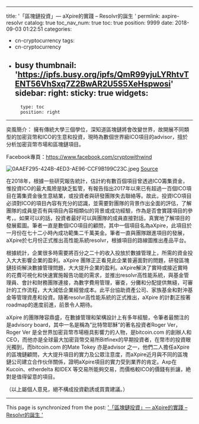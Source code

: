 
---
title: '「區塊鏈投資」— aXpire的實踐 – Resolvr的誕生  '
permlink: axpire-resolvr
catalog: true
toc_nav_num: true
toc: true
position: 9999
date: 2018-09-03 01:22:51
categories:
- cn-cryptocurrency
tags:
- cn-cryptocurrency
- busy
thumbnail: 'https://ipfs.busy.org/ipfs/QmR99yjuLYRhtvTENT56VhSxq7Z2BwAR2U5S5XeHspwosi'
sidebar:
    right:
        sticky: true
widgets:
    -
        type: toc
        position: right
---




 
奕風簡介：
擁有傳統大學三個學位，深知道區塊鏈將會改變世界，故開展不同類型的加密貨幣和ICO的生意和投資，現時為數個世界級ICO項目的advisor，擅於分析加密貨幣市場和區塊鏈項目。

Facebook專頁：https://www.facebook.com/cryptowithwind
 
 


![0AAEF295-424B-4ED3-AE96-CCF9B199C23C.jpeg](https://ipfs.busy.org/ipfs/QmR99yjuLYRhtvTENT56VhSxq7Z2BwAR2U5S5XeHspwosi)
[Source](https://bitcoinexchangeguide.com/axpire-axp/)

在2018年，根據一些研究報告統計，估計約有數百個項目曾透過ICO籌集資金，惟投資ICO的最大風險是缺乏監管，有報告指出2017年以來已有超過一百個ICO項目在籌集資金後生意結業，或投資者與研發團隊失去聯絡等。故此，投資ICO項目必須對ICO的項目內容有充分的認識，並需要對團隊的背景作出全面的評估，了解團隊的成員是否有與項目內容相類似的背景或成功經驗，作為是否會實踐項目的參考，。如果可以的話，投資者最好可以與團隊的成員直接對話，真實地了解項目的發展藍圖。筆者一直是數個ICO項目的顧問，其中一個項目名為aXpire，此項目於一月份在七十二小時內成功範集二千萬美金。筆者一直與團隊跟進項目的發展，aXpire於七月份正式推出高性能系統resolvr，根據項目的路線圖推出產品平台。
 
根據統計，企業很多時需要將百分之二十的收入投放於數據管理上，所需的資金投入大大影響企業的盈利。aXpire 團隊正正看見此企業普遍面對的問題，研發區塊鏈技術解決數據管理問題，大大提升企業的盈利。aXpire解決了實時或接近實時的花費可視化和快速實施報告功能的需求，並推出resolvr高性能系統，與基金管理員、會計和財務團隊連接，為數字費用管理，審查，分攤和分配提供無縫，可審計的工作流程，大大減低企業經營成本。此平台協助資產公司、家族基金和對沖基金等管理資產和投資。隨著resolvr高性能系統的正式推出，aXpire 的計劃正按著roadmap的進度前進，前景令人期待。
 
aXpire 的團隊陣容鼎盛，在數據管理和架構設計上有多年經驗，令筆者最關注的是advisory board，其中一名是稱為”比特幣耶穌”的著名投資者Roger Ver，Roger Ver 是全世界加密貨幣市場極具影響力的人物，是bitcoin.com 的創辦人和CEO，而他亦是全球最大加密貨幣交易所Bitfinex的早期投資者，在幣市的投資眼光獨到，而bitcoin.com 的Mate Tokey 亦是advisor 之一，他們二人擔任aXpire 的區塊鏈顧問，大大提升項目的實力及公眾注意度，而aXpire近月與不同的區塊鏈公司建立合作伙伴關係，證明aXpire項目的實力受到業界的肯定。Axp在Kucoin、etherdelta 和IDEX 等交易所能夠交易，而價格較ICO的價錢有折讓，絶對是值得留意的項目。
 
 
（以上屬個人意見，絕不構成投資勸誘或買賣建議。）
​

- - -

This page is synchronized from the post: ['「區塊鏈投資」— aXpire的實踐 – Resolvr的誕生  '](https://steemit.com/@htliao/axpire-resolvr)
